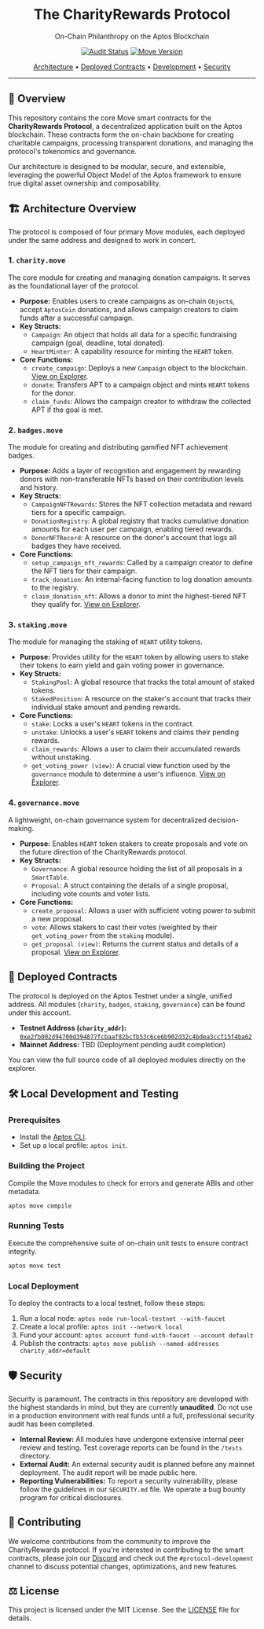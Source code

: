 
<div align="center">
  <h1 align="center"><b>The CharityRewards Protocol</b></h1>
  <p align="center">On-Chain Philanthropy on the Aptos Blockchain</p>
  <p align="center">
    <a href="#"><img alt="Audit Status" src="https://img.shields.io/badge/Audit-Pending-yellow?style=for-the-badge&logo=shield"></a>
    <a href="#"><img alt="Move Version" src="https://img.shields.io/badge/Move-Aptos%20v1.8-blue?style=for-the-badge&logo=aptos"></a>
  </p>
  <p align="center">
    <a href="#-architecture-overview">Architecture</a> •
    <a href="#-deployed-contracts">Deployed Contracts</a> •
    <a href="#-development-and-testing">Development</a> •
    <a href="#-security">Security</a>
  </p>
</div>

---

## 📜 Overview

This repository contains the core Move smart contracts for the **CharityRewards Protocol**, a decentralized application built on the Aptos blockchain. These contracts form the on-chain backbone for creating charitable campaigns, processing transparent donations, and managing the protocol's tokenomics and governance.

Our architecture is designed to be modular, secure, and extensible, leveraging the powerful Object Model of the Aptos framework to ensure true digital asset ownership and composability.

## 🏗️ Architecture Overview

The protocol is composed of four primary Move modules, each deployed under the same address and designed to work in concert.

### 1. `charity.move`
The core module for creating and managing donation campaigns. It serves as the foundational layer of the protocol.

-   **Purpose:** Enables users to create campaigns as on-chain `Object`s, accept `AptosCoin` donations, and allows campaign creators to claim funds after a successful campaign.
-   **Key Structs:**
    -   `Campaign`: An object that holds all data for a specific fundraising campaign (goal, deadline, total donated).
    -   `HeartMinter`: A capability resource for minting the `HEART` token.
-   **Core Functions:**
    -   `create_campaign`: Deploys a new `Campaign` object to the blockchain. [View on Explorer](https://explorer.aptoslabs.com/account/e2fb002d94700d394877fcbaaf82bcfb53c6ce6b902d32c4bdea3ccf15f4ba62/modules/code/charity?network=testnet).
    -   `donate`: Transfers APT to a campaign object and mints `HEART` tokens for the donor.
    -   `claim_funds`: Allows the campaign creator to withdraw the collected APT if the goal is met.

### 2. `badges.move`
The module for creating and distributing gamified NFT achievement badges.

-   **Purpose:** Adds a layer of recognition and engagement by rewarding donors with non-transferable NFTs based on their contribution levels and history.
-   **Key Structs:**
    -   `CampaignNFTRewards`: Stores the NFT collection metadata and reward tiers for a specific campaign.
    -   `DonationRegistry`: A global registry that tracks cumulative donation amounts for each user per campaign, enabling tiered rewards.
    -   `DonorNFTRecord`: A resource on the donor's account that logs all badges they have received.
-   **Core Functions:**
    -   `setup_campaign_nft_rewards`: Called by a campaign creator to define the NFT tiers for their campaign.
    -   `track_donation`: An internal-facing function to log donation amounts to the registry.
    -   `claim_donation_nft`: Allows a donor to mint the highest-tiered NFT they qualify for. [View on Explorer](https://explorer.aptoslabs.com/account/e2fb002d94700d394877fcbaaf82bcfb53c6ce6b902d32c4bdea3ccf15f4ba62/modules/code/badges?network=testnet).

### 3. `staking.move`
The module for managing the staking of `HEART` utility tokens.

-   **Purpose:** Provides utility for the `HEART` token by allowing users to stake their tokens to earn yield and gain voting power in governance.
-   **Key Structs:**
    -   `StakingPool`: A global resource that tracks the total amount of staked tokens.
    -   `StakedPosition`: A resource on the staker's account that tracks their individual stake amount and pending rewards.
-   **Core Functions:**
    -   `stake`: Locks a user's `HEART` tokens in the contract.
    -   `unstake`: Unlocks a user's `HEART` tokens and claims their pending rewards.
    -   `claim_rewards`: Allows a user to claim their accumulated rewards without unstaking.
    -   `get_voting_power (view)`: A crucial view function used by the `governance` module to determine a user's influence. [View on Explorer](https://explorer.aptoslabs.com/account/e2fb002d94700d394877fcbaaf82bcfb53c6ce6b902d32c4bdea3ccf15f4ba62/modules/code/staking?network=testnet).

### 4. `governance.move`
A lightweight, on-chain governance system for decentralized decision-making.

-   **Purpose:** Enables `HEART` token stakers to create proposals and vote on the future direction of the CharityRewards protocol.
-   **Key Structs:**
    -   `Governance`: A global resource holding the list of all proposals in a `SmartTable`.
    -   `Proposal`: A struct containing the details of a single proposal, including vote counts and voter lists.
-   **Core Functions:**
    -   `create_proposal`: Allows a user with sufficient voting power to submit a new proposal.
    -   `vote`: Allows stakers to cast their votes (weighted by their `get_voting_power` from the `staking` module).
    -   `get_proposal (view)`: Returns the current status and details of a proposal. [View on Explorer](https://explorer.aptoslabs.com/account/e2fb002d94700d394877fcbaaf82bcfb53c6ce6b902d32c4bdea3ccf15f4ba62/modules/code/governance?network=testnet).

## 📍 Deployed Contracts

The protocol is deployed on the Aptos Testnet under a single, unified address. All modules (`charity`, `badges`, `staking`, `governance`) can be found under this account.

-   **Testnet Address (`charity_addr`):** [`0xe2fb002d94700d394877fcbaaf82bcfb53c6ce6b902d32c4bdea3ccf15f4ba62`](https://explorer.aptoslabs.com/account/e2fb002d94700d394877fcbaaf82bcfb53c6ce6b902d32c4bdea3ccf15f4ba62?network=testnet)
-   **Mainnet Address:** TBD (Deployment pending audit completion)

You can view the full source code of all deployed modules directly on the explorer.

## 🛠️ Local Development and Testing

### Prerequisites

-   Install the [Aptos CLI](https://aptos.dev/cli-tools/aptos-cli/install-aptos-cli).
-   Set up a local profile: `aptos init`.

### Building the Project

Compile the Move modules to check for errors and generate ABIs and other metadata.

```sh
aptos move compile
```

### Running Tests

Execute the comprehensive suite of on-chain unit tests to ensure contract integrity.

```sh
aptos move test
```

### Local Deployment

To deploy the contracts to a local testnet, follow these steps:
1.  Run a local node: `aptos node run-local-testnet --with-faucet`
2.  Create a local profile: `aptos init --network local`
3.  Fund your account: `aptos account fund-with-faucet --account default`
4.  Publish the contracts: `aptos move publish --named-addresses charity_addr=default`

## 🛡️ Security

Security is paramount. The contracts in this repository are developed with the highest standards in mind, but they are currently **unaudited**. Do not use in a production environment with real funds until a full, professional security audit has been completed.

-   **Internal Review:** All modules have undergone extensive internal peer review and testing. Test coverage reports can be found in the `/tests` directory.
-   **External Audit:** An external security audit is planned before any mainnet deployment. The audit report will be made public here.
-   **Reporting Vulnerabilities:** To report a security vulnerability, please follow the guidelines in our `SECURITY.md` file. We operate a bug bounty program for critical disclosures.

## 🤝 Contributing

We welcome contributions from the community to improve the CharityRewards protocol. If you're interested in contributing to the smart contracts, please join our [Discord](https://discord.gg/your-invite) and check out the `#protocol-development` channel to discuss potential changes, optimizations, and new features.

## ⚖️ License

This project is licensed under the MIT License. See the [LICENSE](LICENSE) file for details.

